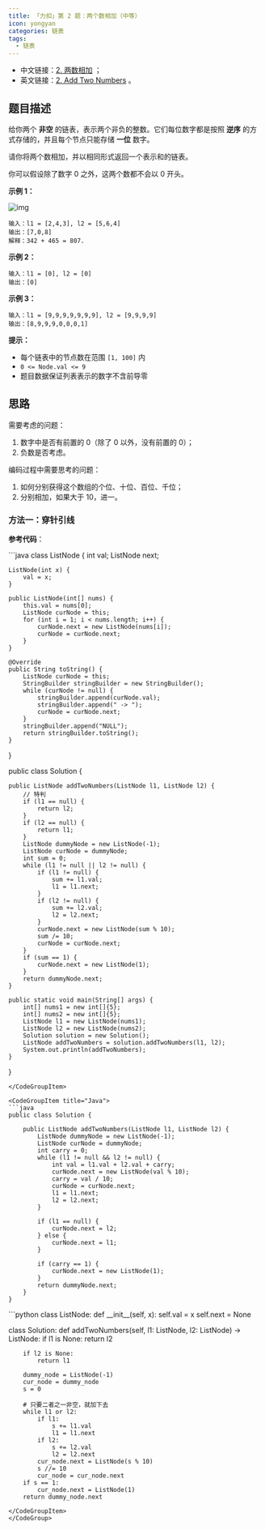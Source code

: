 ```yaml
---
title: 「力扣」第 2 题：两个数相加（中等）
icon: yongyan
categories: 链表
tags:
  - 链表
---
```


+ 中文链接：[2. 两数相加](https://leetcode-cn.com/problems/add-two-numbers/description/) ；
+ 英文链接：[2. Add Two Numbers](https://leetcode.com/problems/add-two-numbers/description/) 。


## 题目描述

给你两个 **非空** 的链表，表示两个非负的整数。它们每位数字都是按照 **逆序** 的方式存储的，并且每个节点只能存储 **一位** 数字。

请你将两个数相加，并以相同形式返回一个表示和的链表。

你可以假设除了数字 0 之外，这两个数都不会以 0 开头。

**示例 1：**

![img](https://assets.leetcode-cn.com/aliyun-lc-upload/uploads/2021/01/02/addtwonumber1.jpg)


```
输入：l1 = [2,4,3], l2 = [5,6,4]
输出：[7,0,8]
解释：342 + 465 = 807.
```

**示例 2：**

```
输入：l1 = [0], l2 = [0]
输出：[0]
```

**示例 3：**

```
输入：l1 = [9,9,9,9,9,9,9], l2 = [9,9,9,9]
输出：[8,9,9,9,0,0,0,1]
```

**提示：**

- 每个链表中的节点数在范围 `[1, 100]` 内
- `0 <= Node.val <= 9`
- 题目数据保证列表表示的数字不含前导零

## 思路

需要考虑的问题：

1. 数字中是否有前置的 $0$（除了 $0$ 以外，没有前置的 $0$）；
2. 负数是否考虑。

编码过程中需要思考的问题：

1. 如何分别获得这个数组的个位、十位、百位、千位；
2. 分别相加，如果大于 $10$，进一。

### 方法一：穿针引线


**参考代码**：

<CodeGroup>
<CodeGroupItem title="Java">
```java
class ListNode {
    int val;
    ListNode next;

    ListNode(int x) {
        val = x;
    }

    public ListNode(int[] nums) {
        this.val = nums[0];
        ListNode curNode = this;
        for (int i = 1; i < nums.length; i++) {
            curNode.next = new ListNode(nums[i]);
            curNode = curNode.next;
        }
    }

    @Override
    public String toString() {
        ListNode curNode = this;
        StringBuilder stringBuilder = new StringBuilder();
        while (curNode != null) {
            stringBuilder.append(curNode.val);
            stringBuilder.append(" -> ");
            curNode = curNode.next;
        }
        stringBuilder.append("NULL");
        return stringBuilder.toString();
    }
}


public class Solution {

    public ListNode addTwoNumbers(ListNode l1, ListNode l2) {
        // 特判
        if (l1 == null) {
            return l2;
        }
        if (l2 == null) {
            return l1;
        }
        ListNode dummyNode = new ListNode(-1);
        ListNode curNode = dummyNode;
        int sum = 0;
        while (l1 != null || l2 != null) {
            if (l1 != null) {
                sum += l1.val;
                l1 = l1.next;
            }
            if (l2 != null) {
                sum += l2.val;
                l2 = l2.next;
            }
            curNode.next = new ListNode(sum % 10);
            sum /= 10;
            curNode = curNode.next;
        }
        if (sum == 1) {
            curNode.next = new ListNode(1);
        }
        return dummyNode.next;
    }

    public static void main(String[] args) {
        int[] nums1 = new int[]{5};
        int[] nums2 = new int[]{5};
        ListNode l1 = new ListNode(nums1);
        ListNode l2 = new ListNode(nums2);
        Solution solution = new Solution();
        ListNode addTwoNumbers = solution.addTwoNumbers(l1, l2);
        System.out.println(addTwoNumbers);
    }
}
```
</CodeGroupItem>

<CodeGroupItem title="Java">
```java
public class Solution {

    public ListNode addTwoNumbers(ListNode l1, ListNode l2) {
        ListNode dummyNode = new ListNode(-1);
        ListNode curNode = dummyNode;
        int carry = 0;
        while (l1 != null && l2 != null) {
            int val = l1.val + l2.val + carry;
            curNode.next = new ListNode(val % 10);
            carry = val / 10;
            curNode = curNode.next;
            l1 = l1.next;
            l2 = l2.next;
        }

        if (l1 == null) {
            curNode.next = l2;
        } else {
            curNode.next = l1;
        }

        if (carry == 1) {
            curNode.next = new ListNode(1);
        }
        return dummyNode.next;
    }
}
```
</CodeGroupItem>

<CodeGroupItem title="Python">
```python
class ListNode:
    def __init__(self, x):
        self.val = x
        self.next = None


class Solution:
    def addTwoNumbers(self, l1: ListNode, l2: ListNode) -> ListNode:
        if l1 is None:
            return l2

        if l2 is None:
            return l1

        dummy_node = ListNode(-1)
        cur_node = dummy_node
        s = 0

        # 只要二者之一非空，就加下去
        while l1 or l2:
            if l1:
                s += l1.val
                l1 = l1.next
            if l2:
                s += l2.val
                l2 = l2.next
            cur_node.next = ListNode(s % 10)
            s //= 10
            cur_node = cur_node.next
        if s == 1:
            cur_node.next = ListNode(1)
        return dummy_node.next
```    
</CodeGroupItem>
</CodeGroup>